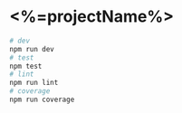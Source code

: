 # <%=projectName%>

```zsh
# dev
npm run dev
# test
npm test
# lint
npm run lint
# coverage
npm run coverage
```